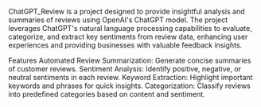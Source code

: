 ChatGPT_Review is a project designed to provide insightful analysis and summaries of reviews using OpenAI's ChatGPT model. The project leverages ChatGPT's natural language processing capabilities to evaluate, categorize, and extract key sentiments from review data, enhancing user experiences and providing businesses with valuable feedback insights.

Features
Automated Review Summarization: Generate concise summaries of customer reviews.
Sentiment Analysis: Identify positive, negative, or neutral sentiments in each review.
Keyword Extraction: Highlight important keywords and phrases for quick insights.
Categorization: Classify reviews into predefined categories based on content and sentiment.
